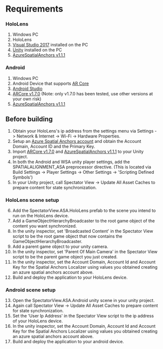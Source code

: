 # Requirements
### HoloLens
1. Windows PC
2. HoloLens
3. [Visual Studio 2017](https://visualstudio.microsoft.com/vs/) installed on the PC
4. [Unity](https://unity3d.com/get-unity/download) installed on the PC
5. [AzureSpatialAnchors v1.1.1](https://github.com/Azure/azure-spatial-anchors-samples/releases/tag/v1.1.1)

### Android
1. Windows PC
2. Android Device that supports [AR Core](https://developers.google.com/ar/discover/supported-devices)
3. [Android Studio](https://developer.android.com/studio)
4. [ARCore v1.7.0](https://github.com/google-ar/arcore-unity-sdk/releases/tag/v1.7.0) (Note: only v1.7.0 has been tested, use other versions at your own risk)
5. [AzureSpatialAnchors v1.1.1](https://github.com/Azure/azure-spatial-anchors-samples/releases/tag/v1.1.1)

## Before building
1. Obtain your HoloLens's ip address from the settings menu via Settings -> Network & Internet -> Wi-Fi -> Hardware Properties.
2. Setup an [Azure Spatial Anchors account](https://docs.microsoft.com/en-us/azure/spatial-anchors/quickstarts/get-started-unity-hololens) and obtain the Account Domain, Account ID and the Primary Key.
3. Import [ARCore v1.7.0](https://github.com/google-ar/arcore-unity-sdk/releases/tag/v1.7.0) and [AzureSpatialAnchors v1.1.1](https://github.com/Azure/azure-spatial-anchors-samples/releases/tag/v1.1.1) to your Unity project.
4. In both the Android and WSA unity player settings, add the SPATIALALIGNMENT_ASA preprocessor directive. (This is located via Build Settings -> Player Settings -> Other Settings -> 'Scripting Defined Symbols')
5. In your Unity project, call Spectator View -> Update All Asset Caches to prepare content for state synchronization.

### HoloLens scene setup
6. Add the SpectatorView.ASA.HoloLens prefab to the scene you intend to run on the HoloLens device.
7. Add a GameObjectHierarchyBroadcaster to the root game object of the content you want synchronized. 
8. In the unity inspector, set 'Broadcasted Content' in the Spectator View script to be the root game object that now contains the GameObjectHierarchyBroadcaster.
9. Add a parent game object to your unity camera.
10. In the unity inspector, set 'Parent Of Main Camera' in the Spectator View script to be the parent game object you just created.
11. In the unity inspector, set the Account Domain, Account Id and Account Key for the Spatial Anchors Localizer using values you obtained creating an azure spatial anchors account above.
12. Build and deploy the application to your HoloLens device.

### Android scene setup
13. Open the SpectatorView.ASA.Android unity scene in your unity project.
14. Again call Spectator View -> Update All Asset Caches to prepare content for state synchronization.
15. Set the 'User Ip Address' in the Spectator View script to the ip address of your HoloLens device.
16. In the unity inspector, set the Account Domain, Account Id and Account Key for the Spatial Anchors Localizer using values you obtained creating an azure spatial anchors account above.
17. Build and deploy the application to your android device.

